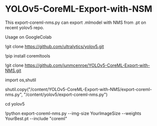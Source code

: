 # YOLOv5-CoreML-Export-with-NSM


This export-coreml-nms.py can export .mlmodel with NMS from .pt on recent yolov5 repo.

Usage on GoogleColab

!git clone https://github.com/ultralytics/yolov5.git

!pip install coremltools

!git clone https://github.com/junmcenroe/YOLOv5-CoreML-Export-with-NMS.git

import os,shutil

shutil.copy("/content/YOLOv5-CoreML-Export-with-NMS/export-coreml-nms.py", "/content/yolov5/export-coreml-nms.py")

cd yolov5

!python export-coreml-nms.py --img-size YourImageSize --weights YourBest.pt --include "coreml"

